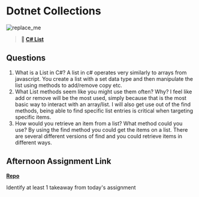 # Dotnet Collections

![replace_me](https://codeworks.blob.core.windows.net/public/assets/img/illustrations/placeholder.svg)

> **📖 [C# List](https://codeworksacademy.com/fs-student-guide/resources/wk10/02-List-Methods)**

## Questions

1. What is a List in C#?
  A list in c# operates very similarly to arrays from javascript.  You create a list with a set data type and then manipulate the list using methods to add/remove copy etc.
2. What List methods seem like you might use them often? Why?
  I feel like add or remove will be the most used, simply because that is the most basic way to interact with an array/list.  I will also get use out of the find methods, being able to find specific list entries is critical when targeting specific items.
3. How would you retrieve an item from a list? What method could you use?
  By using the find method you could get the items on a list.  There are several different versions of find and you could retrieve items in different ways.
## Afternoon Assignment Link

**[Repo](https://github.com/EricMGustafson/<ASSIGNMENT_REPO>)**

Identify at least 1 takeaway from today's assignment
